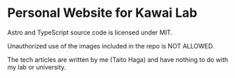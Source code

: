 # Personal Website for Kawai Lab

Astro and TypeScript source code is licensed under MIT.

Unauthorized use of the images included in the repo is NOT ALLOWED.

The tech articles are written by me (Taito Haga) and have nothing to do with my lab or university.
